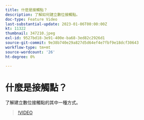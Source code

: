 ```yaml
---
title: 什麼是接觸點？
description: 了解如何建立數位接觸點。
doc-type: Feature Video
last-substantial-update: 2023-01-06T00:00:00Z
kt: 11322
thumbnail: 347210.jpeg
exl-id: 9527bd18-3e91-400e-ba68-3ed82c2926d1
source-git-commit: 9e38b740e29a827d5d64ef4e7fbf9e18dcf30643
workflow-type: tm+mt
source-wordcount: '26'
ht-degree: 0%

---
```


# 什麼是接觸點？

了解建立數位接觸點的其中一種方式。

>[!VIDEO](https://video.tv.adobe.com/v/347210/?quality=12&learn=on)
